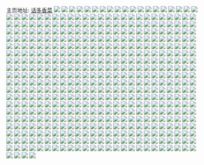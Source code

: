 主页地址: [话多香菜](https://weibo.com/u/5644357953) 
![](https://wx4.sinaimg.cn/mw2000/0069Z9lvgy1g6rvvu4jbjj31kj1kj4qp.jpg) 
![](https://wx4.sinaimg.cn/mw2000/0069Z9lvgy1g6rvw09v30j31uo1uohdt.jpg) 
![](https://wx4.sinaimg.cn/mw2000/0069Z9lvgy1g6rvxnrms9j31ep1ep4qp.jpg) 
![](https://wx4.sinaimg.cn/mw2000/0069Z9lvgy1g6pks2gsrfj31ve32xqv6.jpg) 
![](https://wx4.sinaimg.cn/mw2000/0069Z9lvgy1g6ohqsdqanj31r23404qr.jpg) 
![](https://wx4.sinaimg.cn/mw2000/0069Z9lvgy1g6ohr10m7rj33402c04qs.jpg) 
![](https://wx4.sinaimg.cn/mw2000/0069Z9lvgy1g6ohrxuigxj333x24wqv5.jpg) 
![](https://wx4.sinaimg.cn/mw2000/0069Z9lvgy1g6ohtrmbe1j33402c0x6q.jpg) 
![](https://wx4.sinaimg.cn/mw2000/0069Z9lvgy1g6ohsp0kv5j30rr1dc4ad.jpg) 
![](https://wx4.sinaimg.cn/mw2000/0069Z9lvgy1g6ohsc0ibqj32c0340kjo.jpg) 
![](https://wx4.sinaimg.cn/mw2000/0069Z9lvgy1g6ohsmo0g9j317u0wwas9.jpg) 
![](https://wx4.sinaimg.cn/mw2000/0069Z9lvgy1g6oht50douj33402c0x6r.jpg) 
![](https://wx4.sinaimg.cn/mw2000/0069Z9lvgy1g6ohu2qk05j31r2340e81.jpg) 
![](https://wx4.sinaimg.cn/mw2000/0069Z9lvgy1g6nnp6vqmej30tu13ihdt.jpg) 
![](https://wx4.sinaimg.cn/mw2000/0069Z9lvgy1g6n8njlayij31vw1vw1kx.jpg) 
![](https://wx4.sinaimg.cn/mw2000/0069Z9lvgy1g6n8n83nh4j31vg1vg4oq.jpg) 
![](https://wx4.sinaimg.cn/mw2000/0069Z9lvgy1g6n8msnilcj31wz1wz1kx.jpg) 
![](https://wx4.sinaimg.cn/mw2000/0069Z9lvgy1g6n8n0coucj32c03404qr.jpg) 
![](https://wx4.sinaimg.cn/mw2000/0069Z9lvgy1g6n8n4s7xkj31oz1ozu0x.jpg) 
![](https://wx4.sinaimg.cn/mw2000/0069Z9lvgy1g6n8n2t2j2j329g2ihe82.jpg) 
![](https://wx4.sinaimg.cn/mw2000/0069Z9lvgy1g6k9o1cd17j32c0340qv5.jpg) 
![](https://wx4.sinaimg.cn/mw2000/0069Z9lvgy1g6k9o4x1nvj32c0340npd.jpg) 
![](https://wx4.sinaimg.cn/mw2000/0069Z9lvgy1g6k97ftgf3j32c03404qq.jpg) 
![](https://wx4.sinaimg.cn/mw2000/0069Z9lvgy1g6k9otxcmrj32c0340e85.jpg) 
![](https://wx4.sinaimg.cn/mw2000/0069Z9lvgy1g6k9owm90oj32c02c07wh.jpg) 
![](https://wx4.sinaimg.cn/mw2000/0069Z9lvgy1g6k9p0tnrgj32c0340hdu.jpg) 
![](https://wx4.sinaimg.cn/mw2000/0069Z9lvgy1g6k9p5hx9lj32c0340x6p.jpg) 
![](https://wx4.sinaimg.cn/mw2000/0069Z9lvgy1g6k9pavxkhj32c03401ky.jpg) 
![](https://wx4.sinaimg.cn/mw2000/0069Z9lvgy1g6k9pcymcvj30u00uxtbn.jpg) 
![](https://wx4.sinaimg.cn/mw2000/0069Z9lvgy1g6juqqm9jtj32c0340e81.jpg) 
![](https://wx4.sinaimg.cn/mw2000/0069Z9lvgy1g6juqsw1srj32c02c0hb8.jpg) 
![](https://wx4.sinaimg.cn/mw2000/0069Z9lvgy1g6imv3xu2dj31od1odww9.jpg) 
![](https://wx4.sinaimg.cn/mw2000/0069Z9lvgy1g6imv5yurxj31sa1sah5l.jpg) 
![](https://wx4.sinaimg.cn/mw2000/0069Z9lvgy1g6imv6simrj31vc1vcqor.jpg) 
![](https://wx4.sinaimg.cn/mw2000/0069Z9lvgy1g6imv52ah8j31vs1vsqp4.jpg) 
![](https://wx4.sinaimg.cn/mw2000/0069Z9lvgy1g6imv7phl8j31ub1ub4j7.jpg) 
![](https://wx4.sinaimg.cn/mw2000/0069Z9lvgy1g6imvbp4t8j31u41u47p9.jpg) 
![](https://wx4.sinaimg.cn/mw2000/0069Z9lvgy1g6imv9da9nj32001zzu0x.jpg) 
![](https://wx4.sinaimg.cn/mw2000/0069Z9lvgy1g6imvc9tqlj31b41b4tjw.jpg) 
![](https://wx4.sinaimg.cn/mw2000/0069Z9lvgy1g6imvamalmj31k21k1kil.jpg) 
![](https://wx4.sinaimg.cn/mw2000/0069Z9lvgy1g6gefd9xisj30px1a3ncb.jpg) 
![](https://wx4.sinaimg.cn/mw2000/0069Z9lvgy1g6gefeb0k2j30n815bamv.jpg) 
![](https://wx4.sinaimg.cn/mw2000/0069Z9lvgy1g6gefh942jj30mk144wqa.jpg) 
![](https://wx4.sinaimg.cn/mw2000/0069Z9lvgy1g6gefk2t89j30qc1atnci.jpg) 
![](https://wx4.sinaimg.cn/mw2000/0069Z9lvgy1g6gefp91xzj30v91jjqjg.jpg) 
![](https://wx4.sinaimg.cn/mw2000/0069Z9lvgy1g6gefli7mwj30q51ahwtn.jpg) 
![](https://wx4.sinaimg.cn/mw2000/0069Z9lvgy1g6gefoc9clj30v91jlqf1.jpg) 
![](https://wx4.sinaimg.cn/mw2000/0069Z9lvgy1g6gefms1vzj30oq17y4ce.jpg) 
![](https://wx4.sinaimg.cn/mw2000/0069Z9lvgy1g6gefnk8rfj30na15d499.jpg) 
![](https://wx4.sinaimg.cn/mw2000/0069Z9lvgy1g6gcdy61apj30s20s2gu8.jpg) 
![](https://wx4.sinaimg.cn/mw2000/0069Z9lvgy1g6gcdx8ruvj30sf0sfti0.jpg) 
![](https://wx4.sinaimg.cn/mw2000/0069Z9lvgy1g6gce4t2dgj30v00v0dt8.jpg) 
![](https://wx4.sinaimg.cn/mw2000/0069Z9lvgy1g6gce0r9q9j30ww1dckj8.jpg) 
![](https://wx4.sinaimg.cn/mw2000/0069Z9lvgy1g6gce28p7dj30ww1dc1kx.jpg) 
![](https://wx4.sinaimg.cn/mw2000/0069Z9lvgy1g6gce3uf81j30ww1dcqtj.jpg) 
![](https://wx4.sinaimg.cn/mw2000/0069Z9lvgy1g6gce6e53cj30ww1dckdx.jpg) 
![](https://wx4.sinaimg.cn/mw2000/0069Z9lvgy1g6gcfjw4zij30ww1dc4qp.jpg) 
![](https://wx4.sinaimg.cn/mw2000/0069Z9lvgy1g6gcdzg7hmj31sg1sge4p.jpg) 
![](https://wx4.sinaimg.cn/mw2000/0069Z9lvgy1g6fo1jlm1dj32c02c0hdt.jpg) 
![](https://wx4.sinaimg.cn/mw2000/0069Z9lvgy1g6fo1m5ykfj32c02c0kjl.jpg) 
![](https://wx4.sinaimg.cn/mw2000/0069Z9lvgy1g6fo1oarj7j32c02c0e81.jpg) 
![](https://wx4.sinaimg.cn/mw2000/0069Z9lvgy1g6fo1q3ew1j31140s017o.jpg) 
![](https://wx4.sinaimg.cn/mw2000/0069Z9lvgy1g6flcsu7yvj30kw15rgyj.jpg) 
![](https://wx4.sinaimg.cn/mw2000/0069Z9lvgy1g6flcsa3rdj30kw0ru46b.jpg) 
![](https://wx4.sinaimg.cn/mw2000/0069Z9lvgy1g6flct8o67j30ww1dck2h.jpg) 
![](https://wx4.sinaimg.cn/mw2000/0069Z9lvgy1g6flctk5kej30ww1dctfq.jpg) 
![](https://wx4.sinaimg.cn/mw2000/0069Z9lvgy1g6f2lwauuhj30ja0y8tdi.jpg) 
![](https://wx4.sinaimg.cn/mw2000/0069Z9lvgy1g6f2lx162tj30lf122wk3.jpg) 
![](https://wx4.sinaimg.cn/mw2000/0069Z9lvgy1g6f2lyejvij30rr1dchb3.jpg) 
![](https://wx4.sinaimg.cn/mw2000/0069Z9lvgy1g6f2lzz724j30pu19z4j2.jpg) 
![](https://wx4.sinaimg.cn/mw2000/0069Z9lvgy1g6f2m19l5qj30rr1dcqpv.jpg) 
![](https://wx4.sinaimg.cn/mw2000/0069Z9lvgy1g6f2lvq8ooj30mm148jxo.jpg) 
![](https://wx4.sinaimg.cn/mw2000/0069Z9lvgy1g6f2m1xbwuj30rr1dcqc7.jpg) 
![](https://wx4.sinaimg.cn/mw2000/0069Z9lvgy1g6f2m2k2y9j30rr1dck05.jpg) 
![](https://wx4.sinaimg.cn/mw2000/0069Z9lvgy1g6f2m35jf6j30rr1dcthl.jpg) 
![](https://wx4.sinaimg.cn/mw2000/0069Z9lvgy1g6eluunpywj32c02c0k7p.jpg) 
![](https://wx4.sinaimg.cn/mw2000/0069Z9lvgy1g6eluyi8gfj32c02c0gz7.jpg) 
![](https://wx4.sinaimg.cn/mw2000/0069Z9lvgy1g6eluse0ehj32c02c0k55.jpg) 
![](https://wx4.sinaimg.cn/mw2000/0069Z9lvgy1g6elv5v700j32c02c0tq7.jpg) 
![](https://wx4.sinaimg.cn/mw2000/0069Z9lvly1g6d9d7ijlbj30kw1b3tne.jpg) 
![](https://wx4.sinaimg.cn/mw2000/0069Z9lvly1g6d9dhg9v3j30wv18x1kx.jpg) 
![](https://wx4.sinaimg.cn/mw2000/0069Z9lvly1g6d9dilwk4j30kw15rwqa.jpg) 
![](https://wx4.sinaimg.cn/mw2000/0069Z9lvly1g6d9dm2gxsj30kw24le81.jpg) 
![](https://wx4.sinaimg.cn/mw2000/0069Z9lvly1g6dascl2vhj323g23g4qp.jpg) 
![](https://wx4.sinaimg.cn/mw2000/0069Z9lvly1g6d9d94554j30kw15sqe4.jpg) 
![](https://wx4.sinaimg.cn/mw2000/0069Z9lvly1g6d9dxtjssj30u01904qp.jpg) 
![](https://wx4.sinaimg.cn/mw2000/0069Z9lvly1g6d9dp81k5j30rr1dcdvu.jpg) 
![](https://wx4.sinaimg.cn/mw2000/0069Z9lvly1g6d9ddip52j32c02c0b29.jpg) 
![](https://wx4.sinaimg.cn/mw2000/0069Z9lvgy1g699zu6n9cj31qe1qf1jq.jpg) 
![](https://wx4.sinaimg.cn/mw2000/0069Z9lvgy1g699zvsdi4j32c0340e81.jpg) 
![](https://wx4.sinaimg.cn/mw2000/0069Z9lvgy1g68n1gacvsj30ww1dcnbc.jpg) 
![](https://wx4.sinaimg.cn/mw2000/0069Z9lvgy1g68n1in0c9j30ww1dck2r.jpg) 
![](https://wx4.sinaimg.cn/mw2000/0069Z9lvgy1g68n1i8djqj30ww1dcngf.jpg) 
![](https://wx4.sinaimg.cn/mw2000/0069Z9lvgy1g68n1ftksdj30ww1dc146.jpg) 
![](https://wx4.sinaimg.cn/mw2000/0069Z9lvgy1g68n1j7lz4j30ww1dctlr.jpg) 
![](https://wx4.sinaimg.cn/mw2000/0069Z9lvgy1g68n1gx0iej30ww1dc167.jpg) 
![](https://wx4.sinaimg.cn/mw2000/0069Z9lvgy1g68n1jnyadj30ww1dcn99.jpg) 
![](https://wx4.sinaimg.cn/mw2000/0069Z9lvgy1g68n1k3watj30ww1dcwpr.jpg) 
![](https://wx4.sinaimg.cn/mw2000/0069Z9lvgy1g68n1kljrlj30ww1dctnx.jpg) 
![](https://wx4.sinaimg.cn/mw2000/0069Z9lvgy1g685s25gl4j31t91t87wh.jpg) 
![](https://wx4.sinaimg.cn/mw2000/0069Z9lvgy1g685s0xf9oj3222222kjl.jpg) 
![](https://wx4.sinaimg.cn/mw2000/0069Z9lvgy1g685s3rf59j326z26yhdt.jpg) 
![](https://wx4.sinaimg.cn/mw2000/0069Z9lvgy1g685s4so6zj32c02c01f8.jpg) 
![](https://wx4.sinaimg.cn/mw2000/0069Z9lvgy1g65v7fmsijj31qj1qjkjl.jpg) 
![](https://wx4.sinaimg.cn/mw2000/0069Z9lvgy1g65v7vpob4j30u00u04qp.jpg) 
![](https://wx4.sinaimg.cn/mw2000/0069Z9lvgy1g65v7i2nv4j320k20k7wh.jpg) 
![](https://wx4.sinaimg.cn/mw2000/0069Z9lvgy1g65650f9byj32c0340nph.jpg) 
![](https://wx4.sinaimg.cn/mw2000/0069Z9lvgy1g6564x2s6fj32c0340nph.jpg) 
![](https://wx4.sinaimg.cn/mw2000/0069Z9lvgy1g63hd738kzj31mk1mkkjl.jpg) 
![](https://wx4.sinaimg.cn/mw2000/0069Z9lvgy1g63hd5vvwbj32801o0e81.jpg) 
![](https://wx4.sinaimg.cn/mw2000/0069Z9lvgy1g619gvreg6j30rq1dctjs.jpg) 
![](https://wx4.sinaimg.cn/mw2000/0069Z9lvgy1g61ahr6mdaj30rr1dcdr0.jpg) 
![](https://wx4.sinaimg.cn/mw2000/0069Z9lvgy1g61ahs4o1mj30rr1dcam8.jpg) 
![](https://wx4.sinaimg.cn/mw2000/0069Z9lvgy1g61ahskzaoj30om17sn7u.jpg) 
![](https://wx4.sinaimg.cn/mw2000/0069Z9lvgy1g61ai5ly8qj30ww1dck7s.jpg) 
![](https://wx4.sinaimg.cn/mw2000/0069Z9lvgy1g61ahtoutwj30ww1dcqib.jpg) 
![](https://wx4.sinaimg.cn/mw2000/0069Z9lvgy1g61ahu4k8lj30ww1dc7gw.jpg) 
![](https://wx4.sinaimg.cn/mw2000/0069Z9lvgy1g61ahv2duhj30ww1dck24.jpg) 
![](https://wx4.sinaimg.cn/mw2000/0069Z9lvgy1g61b105to2j30ww1dcgxy.jpg) 
![](https://wx4.sinaimg.cn/mw2000/0069Z9lvgy1g6186asw9ej31ql1ql7ov.jpg) 
![](https://wx4.sinaimg.cn/mw2000/0069Z9lvgy1g60rnbqin9j30v91vo1l2.jpg) 
![](https://wx4.sinaimg.cn/mw2000/0069Z9lvgy1g60rnej78lj30v91vob2d.jpg) 
![](https://wx4.sinaimg.cn/mw2000/0069Z9lvgy1g60rniu8h6j30v91vob2d.jpg) 
![](https://wx4.sinaimg.cn/mw2000/0069Z9lvgy1g60rn7p7hlj30v91vonph.jpg) 
![](https://wx4.sinaimg.cn/mw2000/0069Z9lvgy1g60rnmtvz4j30v91voqv9.jpg) 
![](https://wx4.sinaimg.cn/mw2000/0069Z9lvgy1g60rnoxyinj30v91vohdx.jpg) 
![](https://wx4.sinaimg.cn/mw2000/0069Z9lvgy1g60rnkck7ij30ww0wvahm.jpg) 
![](https://wx4.sinaimg.cn/mw2000/0069Z9lvgy1g602phq3shj30rq1dcqj3.jpg) 
![](https://wx4.sinaimg.cn/mw2000/0069Z9lvgy1g602pghu4zj30ry15xn93.jpg) 
![](https://wx4.sinaimg.cn/mw2000/0069Z9lvgy1g602pi7dcsj30rr1dcn8j.jpg) 
![](https://wx4.sinaimg.cn/mw2000/0069Z9lvgy1g602pinsbqj30rr1dcwq3.jpg) 
![](https://wx4.sinaimg.cn/mw2000/0069Z9lvgy1g602pj51d8j30ww1dc19e.jpg) 
![](https://wx4.sinaimg.cn/mw2000/0069Z9lvgy1g602pjn4umj30rr1dc7ig.jpg) 
![](https://wx4.sinaimg.cn/mw2000/0069Z9lvgy1g602pk36mfj30o016pqf7.jpg) 
![](https://wx4.sinaimg.cn/mw2000/0069Z9lvgy1g602pkjtkqj30rr1dcnbx.jpg) 
![](https://wx4.sinaimg.cn/mw2000/0069Z9lvgy1g600eyvm35j30kw0ru7ce.jpg) 
![](https://wx4.sinaimg.cn/mw2000/0069Z9lvgy1g5z85szkkpj30ww1dc14f.jpg) 
![](https://wx4.sinaimg.cn/mw2000/0069Z9lvgy1g5yyp0lp9hj30u00u07ga.jpg) 
![](https://wx4.sinaimg.cn/mw2000/0069Z9lvgy1g5yyofgtp2j32c02c0npd.jpg) 
![](https://wx4.sinaimg.cn/mw2000/0069Z9lvgy1g5yyoctuhvj31t11t1nmm.jpg) 
![](https://wx4.sinaimg.cn/mw2000/0069Z9lvgy1g5yyoly6woj31vt1vtquw.jpg) 
![](https://wx4.sinaimg.cn/mw2000/0069Z9lvgy1g5yyondnruj3213213tzc.jpg) 
![](https://wx4.sinaimg.cn/mw2000/0069Z9lvgy1g5yyooe36gj31sg2dsdr3.jpg) 
![](https://wx4.sinaimg.cn/mw2000/0069Z9lvgy1g5vh7tnj9nj31zz1zz7wh.jpg) 
![](https://wx4.sinaimg.cn/mw2000/0069Z9lvgy1g5vh8c02dqj31vy1vy1kf.jpg) 
![](https://wx4.sinaimg.cn/mw2000/0069Z9lvgy1g5vh8ayzl1j3220220b29.jpg) 
![](https://wx4.sinaimg.cn/mw2000/0069Z9lvgy1g5vh8d0npfj31vx1vx4qp.jpg) 
![](https://wx4.sinaimg.cn/mw2000/0069Z9lvgy1g5vh8du91bj31z21z27wh.jpg) 
![](https://wx4.sinaimg.cn/mw2000/0069Z9lvgy1g5vh8f4jmaj31x71x74qp.jpg) 
![](https://wx4.sinaimg.cn/mw2000/0069Z9lvgy1g5udevwyouj30v91voe88.jpg) 
![](https://wx4.sinaimg.cn/mw2000/0069Z9lvgy1g5slzd9djuj32c02c0u0x.jpg) 
![](https://wx4.sinaimg.cn/mw2000/0069Z9lvgy1g5sdauixdsj30c309pwf6.jpg) 
![](https://wx4.sinaimg.cn/mw2000/0069Z9lvgy1g5s1fdi218j30ww1dce81.jpg) 
![](https://wx4.sinaimg.cn/mw2000/0069Z9lvgy1g5s1fc37v5j30ww1dcb29.jpg) 
![](https://wx4.sinaimg.cn/mw2000/0069Z9lvgy1g5s1fgh9qnj31r0340npd.jpg) 
![](https://wx4.sinaimg.cn/mw2000/0069Z9lvgy1g5s1fj5r56j31r03404qq.jpg) 
![](https://wx4.sinaimg.cn/mw2000/0069Z9lvgy1g5s1flyjyjj31n52x6x6p.jpg) 
![](https://wx4.sinaimg.cn/mw2000/0069Z9lvgy1g5s1fohksij31r03407wi.jpg) 
![](https://wx4.sinaimg.cn/mw2000/0069Z9lvgy1g5s1fpm69aj31dc0wwnla.jpg) 
![](https://wx4.sinaimg.cn/mw2000/0069Z9lvgy1g5qte9ri15j32322327wh.jpg) 
![](https://wx4.sinaimg.cn/mw2000/0069Z9lvgy1g5qteaxtdyj31qj1qjb29.jpg) 
![](https://wx4.sinaimg.cn/mw2000/0069Z9lvgy1g5qb28v0iyj30ww1dcqnp.jpg) 
![](https://wx4.sinaimg.cn/mw2000/0069Z9lvgy1g5qb27g75ij30ww1dc1kx.jpg) 
![](https://wx4.sinaimg.cn/mw2000/0069Z9lvgy1g5qb26x32yj31dc0wwh8n.jpg) 
![](https://wx4.sinaimg.cn/mw2000/0069Z9lvgy1g5qb28i1jlj30ww1dch8e.jpg) 
![](https://wx4.sinaimg.cn/mw2000/0069Z9lvgy1g5qb2866kuj31dc0wwx0r.jpg) 
![](https://wx4.sinaimg.cn/mw2000/0069Z9lvgy1g5qb27tgqej31dc0wwqri.jpg) 
![](https://wx4.sinaimg.cn/mw2000/0069Z9lvgy1g5q4p289blj32c02c01ai.jpg) 
![](https://wx4.sinaimg.cn/mw2000/0069Z9lvgy1g5q4rw2qehj32c02c0ane.jpg) 
![](https://wx4.sinaimg.cn/mw2000/0069Z9lvly1g5p95nbj0rj30qp0jmgnn.jpg) 
![](https://wx4.sinaimg.cn/mw2000/0069Z9lvly1g5p95mhjlxj30qk0ezabt.jpg) 
![](https://wx4.sinaimg.cn/mw2000/0069Z9lvgy1g5p6ftxu7hj30gt0if40l.jpg) 
![](https://wx4.sinaimg.cn/mw2000/0069Z9lvgy1g5onoembbej3248247b29.jpg) 
![](https://wx4.sinaimg.cn/mw2000/0069Z9lvgy1g5onomxib4j31y11y17wh.jpg) 
![](https://wx4.sinaimg.cn/mw2000/0069Z9lvgy1g5onopy9ylj320z20z7wh.jpg) 
![](https://wx4.sinaimg.cn/mw2000/0069Z9lvgy1g5onoxc4uaj329v29vnpd.jpg) 
![](https://wx4.sinaimg.cn/mw2000/0069Z9lvgy1g5npj4t2d3j30c20c2wj8.jpg) 
![](https://wx4.sinaimg.cn/mw2000/0069Z9lvgy1g5ncak9fcej321h21hb29.jpg) 
![](https://wx4.sinaimg.cn/mw2000/0069Z9lvgy1g5ncakyvi5j32032037wh.jpg) 
![](https://wx4.sinaimg.cn/mw2000/0069Z9lvgy1g5ncalgy35j31mh1mhhbv.jpg) 
![](https://wx4.sinaimg.cn/mw2000/0069Z9lvgy1g5ncamg4nvj31rt1rt1kx.jpg) 
![](https://wx4.sinaimg.cn/mw2000/0069Z9lvgy1g5ncajh583j315a21e4qp.jpg) 
![](https://wx4.sinaimg.cn/mw2000/0069Z9lvgy1g5ncaonhgxj31s21s27wh.jpg) 
![](https://wx4.sinaimg.cn/mw2000/0069Z9lvgy1g5ncapipiaj31vh1vh7wh.jpg) 
![](https://wx4.sinaimg.cn/mw2000/0069Z9lvgy1g5ncar2v8wj31wb1wbb29.jpg) 
![](https://wx4.sinaimg.cn/mw2000/0069Z9lvgy1g5ncaixfjzj320q20q7wh.jpg) 
![](https://wx4.sinaimg.cn/mw2000/0069Z9lvgy1g5mitv3ektj30i90i9mym.jpg) 
![](https://wx4.sinaimg.cn/mw2000/0069Z9lvgy1g5m5pc2rlbj31vf1vfnpe.jpg) 
![](https://wx4.sinaimg.cn/mw2000/0069Z9lvgy1g5l41ejzmsj32c02c04qq.jpg) 
![](https://wx4.sinaimg.cn/mw2000/0069Z9lvgy1g5kjpzjm4fj315i15itlc.jpg) 
![](https://wx4.sinaimg.cn/mw2000/0069Z9lvgy1g5l41f60ltj31sm1sme47.jpg) 
![](https://wx4.sinaimg.cn/mw2000/0069Z9lvgy1g5kfzydysgj31sg1sgwt4.jpg) 
![](https://wx4.sinaimg.cn/mw2000/0069Z9lvgy1g5kg0cayx1j30ot0otnb1.jpg) 
![](https://wx4.sinaimg.cn/mw2000/0069Z9lvgy1g5kg00rrluj31sg2ds1kx.jpg) 
![](https://wx4.sinaimg.cn/mw2000/0069Z9lvgy1g5kg0c4aw8j309c09c40i.jpg) 
![](https://wx4.sinaimg.cn/mw2000/0069Z9lvgy1g5jx1tgzsaj34mo334hdu.jpg) 
![](https://wx4.sinaimg.cn/mw2000/0069Z9lvgy1g5hp5whm2cj30v90v4jx9.jpg) 
![](https://wx4.sinaimg.cn/mw2000/0069Z9lvgy1g5hp5xw4uuj31jt1jue6j.jpg) 
![](https://wx4.sinaimg.cn/mw2000/0069Z9lvgy1g5gie674z2j31uz2rjb2c.jpg) 
![](https://wx4.sinaimg.cn/mw2000/0069Z9lvgy1g5gied8eckj3244244kjn.jpg) 
![](https://wx4.sinaimg.cn/mw2000/0069Z9lvgy1g5gieey2xyj328d28dqv7.jpg) 
![](https://wx4.sinaimg.cn/mw2000/0069Z9lvgy1g5giege665j32852851l0.jpg) 
![](https://wx4.sinaimg.cn/mw2000/0069Z9lvgy1g5giearijjj326u26uu0z.jpg) 
![](https://wx4.sinaimg.cn/mw2000/0069Z9lvgy1g5giehpz59j326h26hqv7.jpg) 
![](https://wx4.sinaimg.cn/mw2000/0069Z9lvgy1g5gietpzjvj31ts2qphdv.jpg) 
![](https://wx4.sinaimg.cn/mw2000/0069Z9lvgy1g5giebzwbmj325a25anpf.jpg) 
![](https://wx4.sinaimg.cn/mw2000/0069Z9lvgy1g5gih277udj31r03407wi.jpg) 
![](https://wx4.sinaimg.cn/mw2000/0069Z9lvgy1g5fwyx186ej3050050t9a.jpg) 
![](https://wx4.sinaimg.cn/mw2000/0069Z9lvgy1g5d1loifoxj31ns1nsb2a.jpg) 
![](https://wx4.sinaimg.cn/mw2000/0069Z9lvgy1g5d1ltcicbj32c02c0b2c.jpg) 
![](https://wx4.sinaimg.cn/mw2000/0069Z9lvgy1g5d1lv7ihzj31661671kx.jpg) 
![](https://wx4.sinaimg.cn/mw2000/0069Z9lvgy1g5d1lwhm1rj30kw15swxg.jpg) 
![](https://wx4.sinaimg.cn/mw2000/0069Z9lvgy1g5d1lzoavij31ui1uib2a.jpg) 
![](https://wx4.sinaimg.cn/mw2000/0069Z9lvgy1g5d1m43wloj323s23skjn.jpg) 
![](https://wx4.sinaimg.cn/mw2000/0069Z9lvgy1g5d1m8ooqqj325n25nu0z.jpg) 
![](https://wx4.sinaimg.cn/mw2000/0069Z9lvgy1g5d1ma6s2uj32c0340196.jpg) 
![](https://wx4.sinaimg.cn/mw2000/0069Z9lvgy1g5d1ndiqw6j32c03407wh.jpg) 
![](https://wx4.sinaimg.cn/mw2000/0069Z9lvgy1g5a3vu6ki4j32c02c01kz.jpg) 
![](https://wx4.sinaimg.cn/mw2000/0069Z9lvgy1g5a3vxnhugj31i31i37wh.jpg) 
![](https://wx4.sinaimg.cn/mw2000/0069Z9lvgy1g5a3vrgd7nj320b20bu0x.jpg) 
![](https://wx4.sinaimg.cn/mw2000/0069Z9lvgy1g5a3vmfvm6j32c0340npd.jpg) 
![](https://wx4.sinaimg.cn/mw2000/0069Z9lvgy1g5a3vpamddj32a22a2x6q.jpg) 
![](https://wx4.sinaimg.cn/mw2000/0069Z9lvgy1g5a3vwamd5j32c03407wi.jpg) 
![](https://wx4.sinaimg.cn/mw2000/0069Z9lvgy1g58nc4p3iej307z07zwgi.jpg) 
![](https://wx4.sinaimg.cn/mw2000/0069Z9lvgy1g58nbi8q2xj32c02c0anw.jpg) 
![](https://wx4.sinaimg.cn/mw2000/0069Z9lvgy1g57nbv5wn7j31sg1sg1kx.jpg) 
![](https://wx4.sinaimg.cn/mw2000/0069Z9lvgy1g57nbskr6ej31sg1sgu0l.jpg) 
![](https://wx4.sinaimg.cn/mw2000/0069Z9lvgy1g57nbybeioj32dr1sf7wh.jpg) 
![](https://wx4.sinaimg.cn/mw2000/0069Z9lvgy1g5793fa2v1j32c02c07bk.jpg) 
![](https://wx4.sinaimg.cn/mw2000/0069Z9lvgy1g56d27gxxej31xt31pu0y.jpg) 
![](https://wx4.sinaimg.cn/mw2000/0069Z9lvgy1g56d2b7glgj32c02c0npe.jpg) 
![](https://wx4.sinaimg.cn/mw2000/0069Z9lvgy1g56d22jo5gj32c0340b2a.jpg) 
![](https://wx4.sinaimg.cn/mw2000/0069Z9lvgy1g56d2fs59oj32c02c0x6r.jpg) 
![](https://wx4.sinaimg.cn/mw2000/0069Z9lvgy1g54x0fhtcej31w92sjnpd.jpg) 
![](https://wx4.sinaimg.cn/mw2000/0069Z9lvgy1g54x0m5cs5j32b12vm4qq.jpg) 
![](https://wx4.sinaimg.cn/mw2000/0069Z9lvgy1g54x0992lrj326u26uqv5.jpg) 
![](https://wx4.sinaimg.cn/mw2000/0069Z9lvgy1g54x0r3kq4j31wi1wjhdt.jpg) 
![](https://wx4.sinaimg.cn/mw2000/0069Z9lvgy1g54x0xsq8nj328o28ou0x.jpg) 
![](https://wx4.sinaimg.cn/mw2000/0069Z9lvgy1g54x0yduuuj30gw0gwgma.jpg) 
![](https://wx4.sinaimg.cn/mw2000/0069Z9lvgy1g4ykpc6fgrj32c0340kjl.jpg) 
![](https://wx4.sinaimg.cn/mw2000/0069Z9lvgy1g4ykpudzu1j32c03401ky.jpg) 
![](https://wx4.sinaimg.cn/mw2000/0069Z9lvgy1g4ykpkds5aj32c0340hdt.jpg) 
![](https://wx4.sinaimg.cn/mw2000/0069Z9lvgy1g51aod4ovij32c0340kjm.jpg) 
![](https://wx4.sinaimg.cn/mw2000/0069Z9lvgy1g4yllk4cv8j32c0340u0x.jpg) 
![](https://wx4.sinaimg.cn/mw2000/0069Z9lvgy1g51aoa3yffj32c0340npd.jpg) 
![](https://wx4.sinaimg.cn/mw2000/0069Z9lvgy1g51ao84ld3j32c0340npe.jpg) 
![](https://wx4.sinaimg.cn/mw2000/0069Z9lvgy1g51aog4zm1j32c0340npe.jpg) 
![](https://wx4.sinaimg.cn/mw2000/0069Z9lvgy1g4ykp2t8evj32c03404qq.jpg) 
![](https://wx4.sinaimg.cn/mw2000/0069Z9lvgy1g4z61gec26j32a82a8u0z.jpg) 
![](https://wx4.sinaimg.cn/mw2000/0069Z9lvgy1g4z62hdivzj32c02c0x6r.jpg) 
![](https://wx4.sinaimg.cn/mw2000/0069Z9lvgy1g4z62qy5b7j32ae2aenpf.jpg) 
![](https://wx4.sinaimg.cn/mw2000/0069Z9lvgy1g4z62z5kcxj32a22a2kjn.jpg) 
![](https://wx4.sinaimg.cn/mw2000/0069Z9lvgy1g4z618fuzpj32c02c0qv8.jpg) 
![](https://wx4.sinaimg.cn/mw2000/0069Z9lvgy1g4z639vg1pj32c0340x6q.jpg) 
![](https://wx4.sinaimg.cn/mw2000/0069Z9lvgy1g4y5qqiu15j30g509o3zv.jpg) 
![](https://wx4.sinaimg.cn/mw2000/0069Z9lvgy1g4xcy2cbnbj32dr1sf4qp.jpg) 
![](https://wx4.sinaimg.cn/mw2000/0069Z9lvgy1g4xcype1bdj31sg1sgqra.jpg) 
![](https://wx4.sinaimg.cn/mw2000/0069Z9lvgy1g4xcys0pfqj31sg1sg1gu.jpg) 
![](https://wx4.sinaimg.cn/mw2000/0069Z9lvgy1g4xcyw934bj32ds1sg7wh.jpg) 
![](https://wx4.sinaimg.cn/mw2000/0069Z9lvgy1g4xcxyza81j32ds1sgb29.jpg) 
![](https://wx4.sinaimg.cn/mw2000/0069Z9lvgy1g4xcyx4lvij30ny0ms40p.jpg) 
![](https://wx4.sinaimg.cn/mw2000/0069Z9lvgy1g4wwtir7pjj31sg1sge7y.jpg) 
![](https://wx4.sinaimg.cn/mw2000/0069Z9lvgy1g4wwtvbmmjj30u00u0ayx.jpg) 
![](https://wx4.sinaimg.cn/mw2000/0069Z9lvgy1g4wwtln7xuj31sg1sgu07.jpg) 
![](https://wx4.sinaimg.cn/mw2000/0069Z9lvgy1g4wwtonkfqj30u00u07t3.jpg) 
![](https://wx4.sinaimg.cn/mw2000/0069Z9lvgy1g4vz5tdoboj30d00bbwfd.jpg) 
![](https://wx4.sinaimg.cn/mw2000/0069Z9lvgy1g4tf0h5z10j32c02c04qs.jpg) 
![](https://wx4.sinaimg.cn/mw2000/0069Z9lvgy1g4tf0656cwj31yq1yqnpe.jpg) 
![](https://wx4.sinaimg.cn/mw2000/0069Z9lvgy1g4vo173e8yj30kw15sdyd.jpg) 
![](https://wx4.sinaimg.cn/mw2000/0069Z9lvgy1g4tf0n3cbzj322r22rkjn.jpg) 
![](https://wx4.sinaimg.cn/mw2000/0069Z9lvgy1g4vo15ld13j3242242hdv.jpg) 
![](https://wx4.sinaimg.cn/mw2000/0069Z9lvgy1g4tf4715s5j325j25jnpf.jpg) 
![](https://wx4.sinaimg.cn/mw2000/0069Z9lvgy1g4uoyt9wsgj31us1usb2a.jpg) 
![](https://wx4.sinaimg.cn/mw2000/0069Z9lvgy1g4vo1ci4caj31y21y24qq.jpg) 
![](https://wx4.sinaimg.cn/mw2000/0069Z9lvgy1g4vo25837ej31xg1xgkjm.jpg) 
![](https://wx4.sinaimg.cn/mw2000/0069Z9lvgy1g4scj4mmzbj306y06uaad.jpg) 
![](https://wx4.sinaimg.cn/mw2000/0069Z9lvgy1g4sa4rej1bj30h10h1q5w.jpg) 
![](https://wx4.sinaimg.cn/mw2000/0069Z9lvgy1g4sa4qagimj30rv0rvqai.jpg) 
![](https://wx4.sinaimg.cn/mw2000/0069Z9lvgy1g4sa4s2mgwj30fz0d5wff.jpg) 
![](https://wx4.sinaimg.cn/mw2000/0069Z9lvgy1g4r0u8fztpj31zu1zue81.jpg) 
![](https://wx4.sinaimg.cn/mw2000/0069Z9lvgy1g4r0ubc7ycj321g21gnpd.jpg) 
![](https://wx4.sinaimg.cn/mw2000/0069Z9lvgy1g4r0uvtgevj31oa1oa7wh.jpg) 
![](https://wx4.sinaimg.cn/mw2000/0069Z9lvgy1g4r0u6k8jwj31us1usb29.jpg) 
![](https://wx4.sinaimg.cn/mw2000/0069Z9lvgy1g4r0uxbxbrj31qa1qa7wh.jpg) 
![](https://wx4.sinaimg.cn/mw2000/0069Z9lvgy1g4r0uxvpyaj30zb0zbqdh.jpg) 
![](https://wx4.sinaimg.cn/mw2000/0069Z9lvgy1g4q6nclhc8j31t21t2npd.jpg) 
![](https://wx4.sinaimg.cn/mw2000/0069Z9lvgy1g4q6nfbi1gj320d20d1ky.jpg) 
![](https://wx4.sinaimg.cn/mw2000/0069Z9lvgy1g4q6n9rtvhj31z01z0x6p.jpg) 
![](https://wx4.sinaimg.cn/mw2000/0069Z9lvgy1g4q6n0jwn8j31xm1xmx6p.jpg) 
![](https://wx4.sinaimg.cn/mw2000/0069Z9lvgy1g4q6nipbkrj31tw1tw7wi.jpg) 
![](https://wx4.sinaimg.cn/mw2000/0069Z9lvgy1g4q6nlw4ctj32c02c0x6p.jpg) 
![](https://wx4.sinaimg.cn/mw2000/0069Z9lvgy1g4o5ct9rlij31sg1sgh93.jpg) 
![](https://wx4.sinaimg.cn/mw2000/0069Z9lvgy1g4lyhxhgl8j30kw1n61kx.jpg) 
![](https://wx4.sinaimg.cn/mw2000/0069Z9lvgy1g4lyi492blj30kw1b0qol.jpg) 
![](https://wx4.sinaimg.cn/mw2000/0069Z9lvgy1g4lyi94pjlj30kw1zc7wh.jpg) 
![](https://wx4.sinaimg.cn/mw2000/0069Z9lvgy1g4lyhoca8aj30kw33cqv5.jpg) 
![](https://wx4.sinaimg.cn/mw2000/0069Z9lvgy1g4lyi5wd69j30kw1b0k9j.jpg) 
![](https://wx4.sinaimg.cn/mw2000/0069Z9lvgy1g4lyi261l2j30kw17iqfn.jpg) 
![](https://wx4.sinaimg.cn/mw2000/0069Z9lvgy1g4lqwte52zj30kk0kkdio.jpg) 
![](https://wx4.sinaimg.cn/mw2000/0069Z9lvgy1g4lqxagbsaj30ei0e30vh.jpg) 
![](https://wx4.sinaimg.cn/mw2000/0069Z9lvgy1g4lgdkrwudj326x26xhdu.jpg) 
![](https://wx4.sinaimg.cn/mw2000/0069Z9lvgy1g4lgdnzoryj3240240b2a.jpg) 
![](https://wx4.sinaimg.cn/mw2000/0069Z9lvgy1g4lgdr7b00j324i24ib2a.jpg) 
![](https://wx4.sinaimg.cn/mw2000/0069Z9lvgy1g4lgdu4leej32142144qq.jpg) 
![](https://wx4.sinaimg.cn/mw2000/0069Z9lvgy1g4lfeka1nwj30m70m7gwz.jpg) 
![](https://wx4.sinaimg.cn/mw2000/0069Z9lvgy1g4k3wfbtslj309p09ptb1.jpg) 
![](https://wx4.sinaimg.cn/mw2000/0069Z9lvgy1g4jizp686lj30v91cswsk.jpg) 
![](https://wx4.sinaimg.cn/mw2000/0069Z9lvgy1g4jizrad5kj30v91f67he.jpg) 
![](https://wx4.sinaimg.cn/mw2000/0069Z9lvgy1g4jiztdg7zj30v91evdrp.jpg) 
![](https://wx4.sinaimg.cn/mw2000/0069Z9lvgy1g4jizn5zhpj30v91fyk3t.jpg) 
![](https://wx4.sinaimg.cn/mw2000/0069Z9lvgy1g4j3vfrz2rj320j20jnpd.jpg) 
![](https://wx4.sinaimg.cn/mw2000/0069Z9lvgy1g4j3vooeykj322922anpd.jpg) 
![](https://wx4.sinaimg.cn/mw2000/0069Z9lvgy1g4j3vt9pt6j31v72e94qp.jpg) 
![](https://wx4.sinaimg.cn/mw2000/0069Z9lvgy1g4j3v8pn1uj31yu236b29.jpg) 
![](https://wx4.sinaimg.cn/mw2000/0069Z9lvgy1g4hrc4y5vuj32c02c0qv5.jpg) 
![](https://wx4.sinaimg.cn/mw2000/0069Z9lvgy1g4hrca7ijrj32c02c0b29.jpg) 
![](https://wx4.sinaimg.cn/mw2000/0069Z9lvgy1g4hrbcvqmbj32c02c01kx.jpg) 
![](https://wx4.sinaimg.cn/mw2000/0069Z9lvgy1g4hrcde9fbj32c02c0dvo.jpg) 
![](https://wx4.sinaimg.cn/mw2000/0069Z9lvgy1g4f1dvcy99j324w24wqv5.jpg) 
![](https://wx4.sinaimg.cn/mw2000/0069Z9lvgy1g4f1dxrlaij32c02c07wi.jpg) 
![](https://wx4.sinaimg.cn/mw2000/0069Z9lvgy1g4f1dmegmoj323e23enpd.jpg) 
![](https://wx4.sinaimg.cn/mw2000/0069Z9lvgy1g4f1dnxa4kj322y22yb29.jpg) 
![](https://wx4.sinaimg.cn/mw2000/0069Z9lvgy1g4gpvqe966j3229229e81.jpg) 
![](https://wx4.sinaimg.cn/mw2000/0069Z9lvgy1g4gpvmycj8j321l21le81.jpg) 
![](https://wx4.sinaimg.cn/mw2000/0069Z9lvgy1g4gn66imd1j30u01sydp7.jpg) 
![](https://wx4.sinaimg.cn/mw2000/0069Z9lvgy1g4drmgpp7uj30rs0uidjl.jpg) 
![](https://wx4.sinaimg.cn/mw2000/0069Z9lvgy1g4d636nlccj31ho1honjx.jpg) 
![](https://wx4.sinaimg.cn/mw2000/0069Z9lvgy1g4d638yrjzj31qa1qanpd.jpg) 
![](https://wx4.sinaimg.cn/mw2000/0069Z9lvgy1g4d63aes1kj31oa1oa1kx.jpg) 
![](https://wx4.sinaimg.cn/mw2000/0069Z9lvgy1g49lcl4bpfj31oe2wr7wi.jpg) 
![](https://wx4.sinaimg.cn/mw2000/0069Z9lvgy1g49lca0c69j31ly2ulb2a.jpg) 
![](https://wx4.sinaimg.cn/mw2000/0069Z9lvgy1g49lctx7mfj31z530u7wj.jpg) 
![](https://wx4.sinaimg.cn/mw2000/0069Z9lvgy1g49lcwsn1tj320a2ulqv7.jpg) 
![](https://wx4.sinaimg.cn/mw2000/0069Z9lvgy1g49ld5mpj9j32c02c0kjl.jpg) 
![](https://wx4.sinaimg.cn/mw2000/0069Z9lvgy1g49ld2yvitj31mu2hjx6q.jpg) 
![](https://wx4.sinaimg.cn/mw2000/0069Z9lvgy1g494y2mn5yj30kw15sgxu.jpg) 
![](https://wx4.sinaimg.cn/mw2000/0069Z9lvgy1g49lcz7g0tj320z20zu0x.jpg) 
![](https://wx4.sinaimg.cn/mw2000/0069Z9lvgy1g494y3tsmpj30kw15sk2x.jpg) 
![](https://wx4.sinaimg.cn/mw2000/0069Z9lvgy1g47cxrq02cj328a28a4qq.jpg) 
![](https://wx4.sinaimg.cn/mw2000/0069Z9lvgy1g47cxw4slzj329e29e1ky.jpg) 
![](https://wx4.sinaimg.cn/mw2000/0069Z9lvgy1g47cxl0k7kj329t29tb2a.jpg) 
![](https://wx4.sinaimg.cn/mw2000/0069Z9lvgy1g47cy0yg3fj328l28l4qq.jpg) 
![](https://wx4.sinaimg.cn/mw2000/0069Z9lvgy1g45p1c9tq6j31ya30onpe.jpg) 
![](https://wx4.sinaimg.cn/mw2000/0069Z9lvgy1g45p192c9wj30v815kti4.jpg) 
![](https://wx4.sinaimg.cn/mw2000/0069Z9lvgy1g45p1e2oenj31yw2mehdu.jpg) 
![](https://wx4.sinaimg.cn/mw2000/0069Z9lvgy1g45p1scee6j31w92eghdt.jpg) 
![](https://wx4.sinaimg.cn/mw2000/0069Z9lvgy1g45p1tc7c3j31i52o7kbq.jpg) 
![](https://wx4.sinaimg.cn/mw2000/0069Z9lvgy1g45p1qmyq2j32bc334hdw.jpg) 
![](https://wx4.sinaimg.cn/mw2000/0069Z9lvgy1g448oyjpkfj30u00u0au3.jpg) 
![](https://wx4.sinaimg.cn/mw2000/0069Z9lvgy1g448pbhrldj30u00u0e1t.jpg) 
![](https://wx4.sinaimg.cn/mw2000/0069Z9lvgy1g448pbueayj30u00u0h5s.jpg) 
![](https://wx4.sinaimg.cn/mw2000/0069Z9lvgy1g43cgc231vj30kw2wf4qp.jpg) 
![](https://wx4.sinaimg.cn/mw2000/0069Z9lvgy1g43cggyhguj30kw1qodu1.jpg) 
![](https://wx4.sinaimg.cn/mw2000/0069Z9lvgy1g43cgmfocgj30kw3du4qp.jpg) 
![](https://wx4.sinaimg.cn/mw2000/0069Z9lvgy1g43cgpfm5zj30kw1qoart.jpg) 
![](https://wx4.sinaimg.cn/mw2000/0069Z9lvgy1g43cguz7cjj30kw3hc4qp.jpg) 
![](https://wx4.sinaimg.cn/mw2000/0069Z9lvgy1g43cfnhpt3j30kw2wg1kx.jpg) 
![](https://wx4.sinaimg.cn/mw2000/0069Z9lvgy1g43ch0yprxj30kw33e4qp.jpg) 
![](https://wx4.sinaimg.cn/mw2000/0069Z9lvgy1g42u0najo9j323j23jkjl.jpg) 
![](https://wx4.sinaimg.cn/mw2000/0069Z9lvgy1g42u0r7xe1j32c02c0x6p.jpg) 
![](https://wx4.sinaimg.cn/mw2000/0069Z9lvgy1g42u58hzzjj328k28knpd.jpg) 
![](https://wx4.sinaimg.cn/mw2000/0069Z9lvgy1g42u5dgburj328a28akjl.jpg) 
![](https://wx4.sinaimg.cn/mw2000/0069Z9lvgy1g42u54mdy8j323r23rkjl.jpg) 
![](https://wx4.sinaimg.cn/mw2000/0069Z9lvgy1g42w2s787sj324h24hkjl.jpg) 
![](https://wx4.sinaimg.cn/mw2000/0069Z9lvgy1g42w2x37i8j31b81b81kx.jpg) 
![](https://wx4.sinaimg.cn/mw2000/0069Z9lvgy1g42w34h8cfj32c02c0x6p.jpg) 
![](https://wx4.sinaimg.cn/mw2000/0069Z9lvgy1g42u0ikw5tj30m60icgq3.jpg) 
![](https://wx4.sinaimg.cn/mw2000/0069Z9lvgy1g40e7wh1gbj31q22qlkjl.jpg) 
![](https://wx4.sinaimg.cn/mw2000/0069Z9lvgy1g40e7xs23oj31pu2r2hdt.jpg) 
![](https://wx4.sinaimg.cn/mw2000/0069Z9lvgy1g40e7yq0khj31lc2q7hdt.jpg) 
![](https://wx4.sinaimg.cn/mw2000/0069Z9lvgy1g40e7ut3wej31ow2senpd.jpg) 
![](https://wx4.sinaimg.cn/mw2000/0069Z9lvgy1g40dzuh5zzj31o32r2kjl.jpg) 
![](https://wx4.sinaimg.cn/mw2000/0069Z9lvgy1g3zpwdzo73j31ts2o0hdt.jpg) 
![](https://wx4.sinaimg.cn/mw2000/0069Z9lvgy1g40e7zfjwdj30kw15s485.jpg) 
![](https://wx4.sinaimg.cn/mw2000/0069Z9lvgy1g40e8021ioj31uk1uk1kx.jpg) 
![](https://wx4.sinaimg.cn/mw2000/0069Z9lvgy1g3zpwvu79ij31nf1nf4qp.jpg) 
![](https://wx4.sinaimg.cn/mw2000/0069Z9lvgy1g3y43hsaz6j30tj0kje4x.jpg) 
![](https://wx4.sinaimg.cn/mw2000/0069Z9lvgy1g3wyuose1yj31z72vv1ky.jpg) 
![](https://wx4.sinaimg.cn/mw2000/0069Z9lvgy1g3wyv5qaaej30ib0ieq4t.jpg) 
![](https://wx4.sinaimg.cn/mw2000/0069Z9lvgy1g3umb2052ej32c0340e82.jpg) 
![](https://wx4.sinaimg.cn/mw2000/0069Z9lvgy1g3ulode86kj32c03404qu.jpg) 
![](https://wx4.sinaimg.cn/mw2000/0069Z9lvgy1g3ulonyslaj32c0340hdy.jpg) 
![](https://wx4.sinaimg.cn/mw2000/0069Z9lvgy1g3ulpm2z8vj32c0340npk.jpg) 
![](https://wx4.sinaimg.cn/mw2000/0069Z9lvgy1g3ulo09iqbj32c0340qvc.jpg) 
![](https://wx4.sinaimg.cn/mw2000/0069Z9lvgy1g3umb864vvj32c123fe81.jpg) 
![](https://wx4.sinaimg.cn/mw2000/0069Z9lvgy1g3tzgxubh5j31sg1sge1g.jpg) 
![](https://wx4.sinaimg.cn/mw2000/0069Z9lvgy1g3tk8zoyk3j30um0ulaiv.jpg) 
![](https://wx4.sinaimg.cn/mw2000/0069Z9lvgy1g3tk90a7u1j30fj0fldj3.jpg) 
![](https://wx4.sinaimg.cn/mw2000/0069Z9lvgy1g3tk90re5yj30km0kltcq.jpg) 
![](https://wx4.sinaimg.cn/mw2000/0069Z9lvgy1g3tk8z2biaj32c02c01kx.jpg) 
![](https://wx4.sinaimg.cn/mw2000/0069Z9lvgy1g3q7vywv4ej31sg1sgkd3.jpg) 
![](https://wx4.sinaimg.cn/mw2000/0069Z9lvgy1g3q7vpsppuj30v90v6dj1.jpg) 
![](https://wx4.sinaimg.cn/mw2000/0069Z9lvgy1g3q7vuqfnfj32c02c04jd.jpg) 
![](https://wx4.sinaimg.cn/mw2000/0069Z9lvgy1g3px7jgje6j31td1td7wh.jpg) 
![](https://wx4.sinaimg.cn/mw2000/0069Z9lvgy1g3px75kxn9j327o27o7wh.jpg) 
![](https://wx4.sinaimg.cn/mw2000/0069Z9lvgy1g3p9xsbew3j3286286b29.jpg) 
![](https://wx4.sinaimg.cn/mw2000/0069Z9lvgy1g3p9xmska9j320v20v1k8.jpg) 
![](https://wx4.sinaimg.cn/mw2000/0069Z9lvgy1g3px6wif3rj320k20ke81.jpg) 
![](https://wx4.sinaimg.cn/mw2000/0069Z9lvgy1g3p9xp3r27j31op1opwtq.jpg) 
![](https://wx4.sinaimg.cn/mw2000/0069Z9lvgy1g3px7lys7nj31v42ue7wi.jpg) 
![](https://wx4.sinaimg.cn/mw2000/0069Z9lvgy1g3px7ox32lj3230324npe.jpg) 
![](https://wx4.sinaimg.cn/mw2000/0069Z9lvgy1g3px6syygnj321f2uh7wi.jpg) 
![](https://wx4.sinaimg.cn/mw2000/0069Z9lvgy1g3o1k3rgiij31dt1dtb0s.jpg) 
![](https://wx4.sinaimg.cn/mw2000/0069Z9lvgy1g3o1k4c3gmj30vn0vnk55.jpg) 
![](https://wx4.sinaimg.cn/mw2000/0069Z9lvgy1g3o1k4ocq9j316p16paxc.jpg) 
![](https://wx4.sinaimg.cn/mw2000/0069Z9lvgy1g3o1k2mvuuj32c02c0e82.jpg) 
![](https://wx4.sinaimg.cn/mw2000/0069Z9lvgy1g3o1k5f3y0j32c0340u0x.jpg) 
![](https://wx4.sinaimg.cn/mw2000/0069Z9lvgy1g3o1kazcxhj30rl0rl0ut.jpg) 
![](https://wx4.sinaimg.cn/mw2000/0069Z9lvgy1g3n6id99qtj31yv2x6npf.jpg) 
![](https://wx4.sinaimg.cn/mw2000/0069Z9lvgy1g3n6ieoxmaj328n2vqu0y.jpg) 
![](https://wx4.sinaimg.cn/mw2000/0069Z9lvgy1g3n6iam5e6j32122lunpe.jpg) 
![](https://wx4.sinaimg.cn/mw2000/0069Z9lvgy1g3nqh9glloj32c0340b29.jpg) 
![](https://wx4.sinaimg.cn/mw2000/0069Z9lvgy1g3nqkea5j4j31dc0ww1kx.jpg) 
![](https://wx4.sinaimg.cn/mw2000/0069Z9lvgy1g3nqhcw8zjj32c02c0x6q.jpg) 
![](https://wx4.sinaimg.cn/mw2000/0069Z9lvgy1g3nqhh2ym5j32c02c0e82.jpg) 
![](https://wx4.sinaimg.cn/mw2000/0069Z9lvgy1g3n6ic8d2oj30v90w9qeo.jpg) 
![](https://wx4.sinaimg.cn/mw2000/0069Z9lvgy1g3nqhie3aij30kw15sgxj.jpg) 
![](https://wx4.sinaimg.cn/mw2000/0069Z9lvgy1g3lrty0qf9j32c0340x6q.jpg) 
![](https://wx4.sinaimg.cn/mw2000/0069Z9lvgy1g3lru0rqicj32c0340b2a.jpg) 
![](https://wx4.sinaimg.cn/mw2000/0069Z9lvgy1g3lru41syoj32c0340kjn.jpg) 
![](https://wx4.sinaimg.cn/mw2000/0069Z9lvgy1g3lruqx895j32c0340u0z.jpg) 
![](https://wx4.sinaimg.cn/mw2000/0069Z9lvgy1g3lruo29q7j31sg2dsnpd.jpg) 
![](https://wx4.sinaimg.cn/mw2000/0069Z9lvgy1g3lrvqr2hlj31sb2znqv6.jpg) 
![](https://wx4.sinaimg.cn/mw2000/0069Z9lvgy1g3lrvntko9j31zk1zkb29.jpg) 
![](https://wx4.sinaimg.cn/mw2000/0069Z9lvgy1g3lsbi1vamj329m2odu0x.jpg) 
![](https://wx4.sinaimg.cn/mw2000/0069Z9lvgy1g3lsbkcfq5j32872gfhdu.jpg) 
![](https://wx4.sinaimg.cn/mw2000/0069Z9lvgy1g3j4qklrt9j30p20p21gd.jpg) 
![](https://wx4.sinaimg.cn/mw2000/0069Z9lvgy1g3j3ot2sj6j30v91vokjl.jpg) 
![](https://wx4.sinaimg.cn/mw2000/0069Z9lvgy1g3iduu2wk3j31sg2dsh4y.jpg) 
![](https://wx4.sinaimg.cn/mw2000/0069Z9lvgy1g3idt5x1s0j31sg2dsu0x.jpg) 
![](https://wx4.sinaimg.cn/mw2000/0069Z9lvgy1g3idt6ts8jj31sg2dsqv5.jpg) 
![](https://wx4.sinaimg.cn/mw2000/0069Z9lvgy1g3idt7jjncj31sg2dsx6p.jpg) 
![](https://wx4.sinaimg.cn/mw2000/0069Z9lvgy1g3idt28t3rj31sg2dsu0x.jpg) 
![](https://wx4.sinaimg.cn/mw2000/0069Z9lvgy1g3idw2ujthj32dr1sf4qp.jpg) 
![](https://wx4.sinaimg.cn/mw2000/0069Z9lvgy1g3ie18ytnyj31sg2ds7wh.jpg) 
![](https://wx4.sinaimg.cn/mw2000/0069Z9lvgy1g3ie18br6sj32dr1sf1kx.jpg) 
![](https://wx4.sinaimg.cn/mw2000/0069Z9lvgy1g3ie3kk99cj32c02c0b2a.jpg) 
![](https://wx4.sinaimg.cn/mw2000/0069Z9lvgy1g3i421yfgej30kw2wge81.jpg) 
![](https://wx4.sinaimg.cn/mw2000/0069Z9lvgy1g3i42ehqvaj30kw2bk1gx.jpg) 
![](https://wx4.sinaimg.cn/mw2000/0069Z9lvgy1g3i41ff9zej30kw15sn91.jpg) 
![](https://wx4.sinaimg.cn/mw2000/0069Z9lvgy1g3i437j0d9j30kw36wkjl.jpg) 
![](https://wx4.sinaimg.cn/mw2000/0069Z9lvgy1g3i43hf4i5j30kw3hcu0x.jpg) 
![](https://wx4.sinaimg.cn/mw2000/0069Z9lvgy1g3i43md6m2j30kw3hc7wh.jpg) 
![](https://wx4.sinaimg.cn/mw2000/0069Z9lvgy1g3i43u0jm6j30kw33e7wh.jpg) 
![](https://wx4.sinaimg.cn/mw2000/0069Z9lvgy1g3i43xl99wj30kw1qongw.jpg) 
![](https://wx4.sinaimg.cn/mw2000/0069Z9lvgy1g3i4o44v1qj309k09k74x.jpg) 
![](https://wx4.sinaimg.cn/mw2000/0069Z9lvly1g3hd2h36nhj323m23mx6p.jpg) 
![](https://wx4.sinaimg.cn/mw2000/0069Z9lvly1g3hvtywlssj32822827wi.jpg) 
![](https://wx4.sinaimg.cn/mw2000/0069Z9lvly1g3hd29jcvbj327l27k7wi.jpg) 
![](https://wx4.sinaimg.cn/mw2000/0069Z9lvly1g3hwvmp3a1j320z20znpd.jpg) 
![](https://wx4.sinaimg.cn/mw2000/0069Z9lvly1g3hwsb2p6zj325u25unpd.jpg) 
![](https://wx4.sinaimg.cn/mw2000/0069Z9lvly1g3hwsgdd63j325q25q1ky.jpg) 
![](https://wx4.sinaimg.cn/mw2000/0069Z9lvly1g3hwspsj0bj31zi1zinpd.jpg) 
![](https://wx4.sinaimg.cn/mw2000/0069Z9lvly1g3hwtlygpfj323v23vu0x.jpg) 
![](https://wx4.sinaimg.cn/mw2000/0069Z9lvly1g3hwrih6y6j32c02c0b29.jpg) 
![](https://wx4.sinaimg.cn/mw2000/0069Z9lvly1g3g783bckfj30qy0pgwgr.jpg) 
![](https://wx4.sinaimg.cn/mw2000/0069Z9lvly1g3g77zg90yj30h80l9myn.jpg) 
![](https://wx4.sinaimg.cn/mw2000/0069Z9lvgy1g3fp0c8yfjj31xb1xbb29.jpg) 
![](https://wx4.sinaimg.cn/mw2000/0069Z9lvgy1g3fp0e3e2oj32c03404qq.jpg) 
![](https://wx4.sinaimg.cn/mw2000/0069Z9lvgy1g3fp0eugqpj320z20zkjl.jpg) 
![](https://wx4.sinaimg.cn/mw2000/0069Z9lvgy1g3fp0fofwaj3210210npd.jpg) 
![](https://wx4.sinaimg.cn/mw2000/0069Z9lvgy1g3fp0ctsp5j31ay1ay7n2.jpg) 
![](https://wx4.sinaimg.cn/mw2000/0069Z9lvgy1g3fp0bk43lj31u01u0b29.jpg) 
![](https://wx4.sinaimg.cn/mw2000/0069Z9lvgy1g3fp0gek0hj31sa1sb7wh.jpg) 
![](https://wx4.sinaimg.cn/mw2000/0069Z9lvgy1g3fp0h5a2uj31wu1wue81.jpg) 
![](https://wx4.sinaimg.cn/mw2000/0069Z9lvgy1g3fp1tcratj30rl0rl0ut.jpg) 
![](https://wx4.sinaimg.cn/mw2000/0069Z9lvly1g3dgnsewubj30kw1qokf6.jpg) 
![](https://wx4.sinaimg.cn/mw2000/0069Z9lvly1g3dgnwfyxhj30kw2bihdt.jpg) 
![](https://wx4.sinaimg.cn/mw2000/0069Z9lvly1g3dgny2fpyj30kw1joavr.jpg) 
![](https://wx4.sinaimg.cn/mw2000/0069Z9lvly1g3dfvtwujoj30kw1qotsm.jpg) 
![](https://wx4.sinaimg.cn/mw2000/0069Z9lvly1g3dfvslxrnj30kw17iasv.jpg) 
![](https://wx4.sinaimg.cn/mw2000/0069Z9lvly1g3dgq2t14nj30kw1qo4p6.jpg) 
![](https://wx4.sinaimg.cn/mw2000/0069Z9lvly1g3dgwikbrdj32c02c0npf.jpg) 
![](https://wx4.sinaimg.cn/mw2000/0069Z9lvly1g3dgxaytgxj32c0340e82.jpg) 
![](https://wx4.sinaimg.cn/mw2000/0069Z9lvly1g3dgxe249sj31wc2vnu0z.jpg) 
![](https://wx4.sinaimg.cn/mw2000/0069Z9lvly1g3cc89x5hhj30v90v9n4e.jpg) 
![](https://wx4.sinaimg.cn/mw2000/0069Z9lvly1g3bautleiqj30kw1qotuy.jpg) 
![](https://wx4.sinaimg.cn/mw2000/0069Z9lvly1g3baurxl1aj30kw2wge81.jpg) 
![](https://wx4.sinaimg.cn/mw2000/0069Z9lvly1g3bauw3wntj30kw2o04qp.jpg) 
![](https://wx4.sinaimg.cn/mw2000/0069Z9lvly1g3bauyl860j30kw26ckip.jpg) 
![](https://wx4.sinaimg.cn/mw2000/0069Z9lvly1g3bav1arzjj30kw2da7wh.jpg) 
![](https://wx4.sinaimg.cn/mw2000/0069Z9lvly1g3bauodfnoj30kw3j0hdt.jpg) 
![](https://wx4.sinaimg.cn/mw2000/0069Z9lvly1g3bav592lgj30kw2bkb29.jpg) 
![](https://wx4.sinaimg.cn/mw2000/0069Z9lvly1g3bav6oiqnj30kw1qoh7d.jpg) 
![](https://wx4.sinaimg.cn/mw2000/0069Z9lvly1g3bav3ax9jj30kw1uhb29.jpg) 
![](https://wx4.sinaimg.cn/mw2000/0069Z9lvly1g39w7d18dzj32c02c0u0x.jpg) 
![](https://wx4.sinaimg.cn/mw2000/0069Z9lvly1g3861p5l5rj30qy0pgwgr.jpg) 
![](https://wx4.sinaimg.cn/mw2000/0069Z9lvly1g3839df4i3j32c0340e82.jpg) 
![](https://wx4.sinaimg.cn/mw2000/0069Z9lvly1g383bigvxuj32c0340b2a.jpg) 
![](https://wx4.sinaimg.cn/mw2000/0069Z9lvly1g383acu165j32c03401kz.jpg) 
![](https://wx4.sinaimg.cn/mw2000/0069Z9lvly1g383amvhkpj32c03401ky.jpg) 
![](https://wx4.sinaimg.cn/mw2000/0069Z9lvly1g383awxaikj32c0340b2a.jpg) 
![](https://wx4.sinaimg.cn/mw2000/0069Z9lvly1g383b7vm7wj32c0340qv5.jpg) 
![](https://wx4.sinaimg.cn/mw2000/0069Z9lvly1g37tf7fj9tj31zt30mhdu.jpg) 
![](https://wx4.sinaimg.cn/mw2000/0069Z9lvly1g37tfkuhmyj31yh2vtnpe.jpg) 
![](https://wx4.sinaimg.cn/mw2000/0069Z9lvly1g37tf30rdlj32c02byb2a.jpg) 
![](https://wx4.sinaimg.cn/mw2000/0069Z9lvly1g37tfpqj5mj328j28jkjl.jpg) 
![](https://wx4.sinaimg.cn/mw2000/0069Z9lvly1g37tfso7ejj327m27me81.jpg) 
